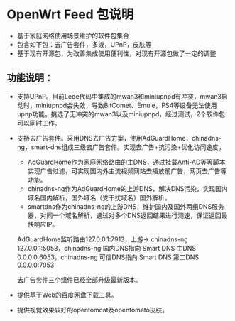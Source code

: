 # OpenWrt Feed 包说明
+ 基于家庭网络使用场景维护的软件包集合
+ 包含如下包：去广告套件，多拨，UPnP，皮肤等
+ 基于现有开源包，为改善集成使用便利性，对现有开源包做了一定的调整

## 功能说明：
+ 支持UPnP。目前Lede代码中集成的mwan3和miniupnpd有冲突，mwan3启动时，miniupnpd会失效，导致BitComet、Emule，PS4等设备无法使用upnp功能。挑选了无冲突的mwan3以及miniupnpd，经过测试，2个软件包可以同时工作。
  
+ 支持去广告套件。采用DNS去广告方案，使用AdGuardHome，chinadns-ng，smart-dns组成三级去广告套件。实现去广告+抗污染+优化访问速度。
  + AdGuardHome作为家庭网络路由的主DNS，通过挂载Anti-AD等等脚本实现广告过滤，可实现国内外主流视频网站去播放前广告，网页去广告等功能。
  + chinadns-ng作为AdGuardHome的上游DNS，解决DNS污染，实现国内域名国内解析，国外域名（受干扰域名）国外解析。
  + smartdns作为chinadns-ng的上游DNS，维护国内及国外两组DNS服务器，对同一个域名解析，通过对多个DNS返回结果进行测速，保证返回最快响应IP。

  AdGuardHome监听路由127.0.0.1:7913，上游-> chinadns-ng 127.0.0.1:5053，chinadns-ng 国内DNS指向 Smart DNS 主DNS 0.0.0.0:6053，chinadns-ng 可信DNS指向 Smart DNS 第二DNS 0.0.0.0:7053
  
  去广告套件三个组件已经全部升级最新版本。
  
+ 提供基于Web的百度网盘下载工具。

+ 提供视觉效果较好的opentomcat及opentomato皮肤。
